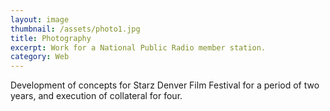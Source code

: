 ```yaml
---
layout: image
thumbnail: /assets/photo1.jpg
title: Photography
excerpt: Work for a National Public Radio member station.
category: Web
---
```


Development of concepts for Starz Denver Film Festival for a period of two years, and execution of collateral for four.